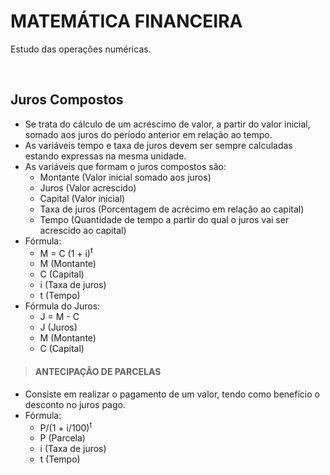 # MATEMÁTICA FINANCEIRA
Estudo das operações numéricas.

<br>

## Juros Compostos
* Se trata do cálculo de um acréscimo de valor, a partir do valor inicial, somado aos juros do período anterior em relação ao tempo.
* As variáveis tempo e taxa de juros devem ser sempre calculadas estando expressas na mesma unidade. 
* As variáveis que formam o juros compostos são:
  - Montante (Valor inicial somado aos juros)
  - Juros (Valor acrescido)
  - Capital (Valor inicial)
  - Taxa de juros (Porcentagem de acrécimo em relação ao capital)
  - Tempo (Quantidade de tempo a partir do qual o juros vai ser acrescido ao capital)
* Fórmula:
  - M = C (1 + i)<sup>t</sup>
  - M (Montante)
  - C (Capital)
  - i (Taxa de juros)
  - t (Tempo)
* Fórmula do Juros:
  - J = M - C 
  - J (Juros)
  - M (Montante)
  - C (Capital)
  
> #### ANTECIPAÇÃO DE PARCELAS
* Consiste em realizar o pagamento de um valor, tendo como benefício o desconto no juros pago.
* Fórmula:
  - P/(1 + i/100)<sup>t</sup>
  - P (Parcela)
  - i (Taxa de juros)
  - t (Tempo)

